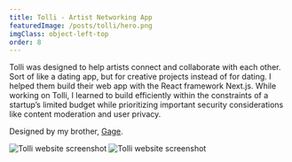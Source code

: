 ```yaml
---
title: Tolli - Artist Networking App
featuredImage: /posts/tolli/hero.png
imgClass: object-left-top
order: 8
---
```


Tolli was designed to help artists connect and collaborate with each other. Sort of like a dating app, but for creative projects instead of for dating. I helped them build their web app with the React framework Next.js. While working on Tolli, I learned to build efficiently within the constraints of a startup’s limited budget while prioritizing important security considerations like content moderation and user privacy.

Designed by my brother, [Gage](https://gagesalzano.com/).

<img alt="Tolli website screenshot" src="/posts/tolli/2.png" />

<img alt="Tolli website screenshot" src="/posts/tolli/1.png" />
